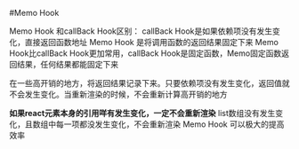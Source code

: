 #Memo Hook


Memo Hook 和callBack Hook区别：
callBack Hook是如果依赖项没有发生变化，直接返回函数地址
Memo Hook 是将调用函数的返回结果固定下来
Memo Hook比callBack Hook更加常用，callBack Hook是固定函数，Memo固定函数返回结果，任何结果都能固定下来

在一些高开销的地方，将返回结果记录下来。只要依赖项没有发生变化，返回值就不会发生变化。当重新渲染的时候，不会重新计算高开销的地方

**如果react元素本身的引用咩有发生变化，一定不会重新渲染**  list数组没有发生变化，且数组中每一项都没发生变化，不会重新渲染
Memo Hook 可以极大的提高效率 



